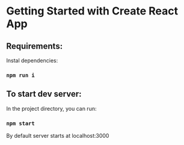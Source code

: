 # Getting Started with Create React App
## Requirements:
Instal dependencies:
### `npm run i`

## To start dev server:
In the project directory, you can run:

### `npm start`

By default server starts at localhost:3000